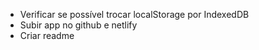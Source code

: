 - Verificar se possível trocar localStorage por IndexedDB
- Subir app no github e netlify
- Criar readme
